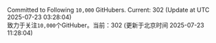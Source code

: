 Committed to Following `10,000` GitHubers. Current: <!-- FOLLOWING_COUNT -->302<!-- FOLLOWING_COUNT --> (Update at UTC <!-- LAST_UPDATED -->2025-07-23 03:28:04<!-- LAST_UPDATED -->)<br>
致力于关注`10,000`个GitHuber。当前：<!-- FOLLOWING_COUNT -->302<!-- FOLLOWING_COUNT --> (更新于北京时间 <!-- LAST_UPDATED_CST -->2025-07-23 11:28:04<!-- LAST_UPDATED_CST -->)
